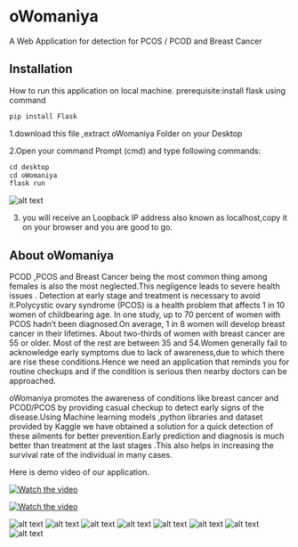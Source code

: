 # oWomaniya
A Web Application for detection for PCOS / PCOD and Breast Cancer

## Installation
How to run this application on local machine.
prerequisite:install flask using command 
```bash
pip install Flask
```
1.download this file ,extract oWomaniya Folder on your Desktop

2.Open your command Prompt (cmd) and type following commands:
```python
cd desktop
cd oWomaniya
flask run
```

![alt text](https://github.com/niki11017/oWomaniya/blob/main/oWomaniya-img/cmd.png?raw=true)

3. you will receive an Loopback IP address also known as localhost,copy it on your browser and you are good to go.

## About oWomaniya
PCOD ,PCOS and Breast Cancer being the most common thing among females is also the most neglected.This negligence leads to severe health issues . Detection at early stage and treatment is necessary to avoid it.Polycystic ovary syndrome (PCOS) is a health problem that affects 1 in 10 women of childbearing age. In one study, up to 70 percent of women with PCOS hadn’t been diagnosed.On average, 1 in 8 women will develop breast cancer in their lifetimes. About two-thirds of women with breast cancer are 55 or older. Most of the rest are between 35 and 54.Women generally fail to acknowledge early symptoms due to lack of awareness,due to which there are rise these conditions.Hence we need an application that reminds you for routine checkups and if the condition is serious then nearby doctors can be approached.

oWomaniya promotes the awareness of conditions like breast cancer and PCOD/PCOS by providing casual checkup to detect early signs of the disease.Using Machine learning models ,python libraries and dataset provided by Kaggle we have obtained a solution for a quick detection of these ailments for better prevention.Early prediction and diagnosis is much better than treatment at the last stages .This also helps in increasing the survival rate of the individual in many cases.

Here is demo video of our application.

[![Watch the video](https://i.imgur.com/vKb2F1B.png)](https://www.youtube.com/watch?v=LgWu0xiQU3g&feature=youtu.be)

[![Watch the video](https://img.youtube.com/vi/LgWu0xiQU3g/maxresdefault.jpg)](https://www.youtube.com/watch?v=LgWu0xiQU3g&feature=youtu.be)

![alt text](https://github.com/niki11017/oWomaniya/blob/main/oWomaniya-img/1.png?raw=true)
![alt text](https://github.com/niki11017/oWomaniya/blob/main/oWomaniya-img/2.png?raw=true)
![alt text](https://github.com/niki11017/oWomaniya/blob/main/oWomaniya-img/3.png?raw=true)
![alt text](https://github.com/niki11017/oWomaniya/blob/main/oWomaniya-img/4.png?raw=true)
![alt text](https://github.com/niki11017/oWomaniya/blob/main/oWomaniya-img/5.png?raw=true)
![alt text](https://github.com/niki11017/oWomaniya/blob/main/oWomaniya-img/6.png?raw=true)
![alt text](https://github.com/niki11017/oWomaniya/blob/main/oWomaniya-img/7.png?raw=true)
![alt text](https://github.com/niki11017/oWomaniya/blob/main/oWomaniya-img/8.png?raw=true)



